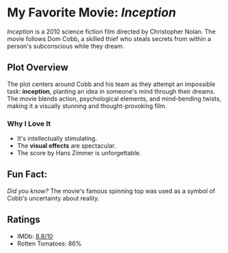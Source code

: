 # My Favorite Movie: *Inception*

_Inception_ is a 2010 science fiction film directed by Christopher Nolan. The movie follows Dom Cobb, a skilled thief who steals secrets from within a person's subconscious while they dream.

## Plot Overview
The plot centers around Cobb and his team as they attempt an impossible task: **inception**, planting an idea in someone's mind through their dreams. The movie blends action, psychological elements, and mind-bending twists, making it a visually stunning and thought-provoking film.

### Why I Love It
- It's intellectually stimulating.
- The **visual effects** are spectacular.
- The score by Hans Zimmer is unforgettable.

## Fun Fact:
*Did you know?* The movie's famous spinning top was used as a symbol of Cobb's uncertainty about reality.

## Ratings
- IMDb: [8.8/10](https://www.imdb.com/title/tt1375666/)
- Rotten Tomatoes: 86%









































           
